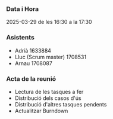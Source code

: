 ### Data i Hora  
2025-03-29 de les 16:30 a la 17:30  

### Asistents  
- Adrià 1633884  
- Lluc (Scrum master) 1708531  
- Arnau 1708087  

### Acta de la reunió  
- Lectura de les tasques a fer
- Distribució dels casos d'ús
- Distribució d'altres tasques pendents
- Actualitzar Burndown
